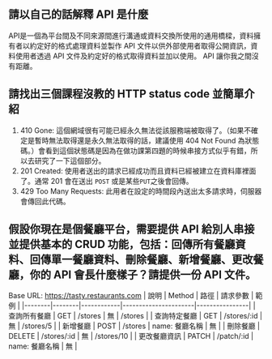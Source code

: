 ## 請以自己的話解釋 API 是什麼
API是一個為平台間及不同來源間進行溝通或資料交換所使用的通用橋樑，資料擁有者以約定好的格式處理資料並製作 API 文件以供外部使用者取得公開資訊，資料使用者透過 API 文件及約定好的格式取得資料並加以使用。 API 讓你我之間沒有距離。


## 請找出三個課程沒教的 HTTP status code 並簡單介紹
1. 410 Gone: 這個網域很有可能已經永久無法從該服務端被取得了。（如果不確定是暫時無法取得還是永久無法取得的話，建議使用 404 Not Found 為狀態碼。）會看到這個狀態碼是因為在做功課第四題的時候串接方式似乎有錯，所以去研究了一下這個部分。
2. 201 Created: 使用者送出的請求已經成功而且資料已經被建立在資料庫裡面了。通常 201 會在送出 ```POST``` 或是某些```PUT```之後會回傳。
3. 429 Too Many Requests: 此用者在設定的時間段內送出太多請求時，伺服器會傳回此代碼。

## 假設你現在是個餐廳平台，需要提供 API 給別人串接並提供基本的 CRUD 功能，包括：回傳所有餐廳資料、回傳單一餐廳資料、刪除餐廳、新增餐廳、更改餐廳，你的 API 會長什麼樣子？請提供一份 API 文件。
Base URL: https://tasty.restaurants.com
| 說明     | Method | 路徑       | 請求參數                   | 範例             |
|--------|--------|------------|----------------------|----------------|
| 查詢所有餐廳 | GET    | /stores     | 無           | /stores |
| 查詢特定餐廳 | GET    | /stores/:id | 無                    | /stores/5      |
| 新增餐廳   | POST   | /stores     | name: 餐廳名稱 | 無              |
| 刪除餐廳   | DELETE   | /stores/:id     | 無 | /stores/10              |
| 更改餐廳資訊   | PATCH   | /patch/:id     | name: 餐廳名稱 | 無              |